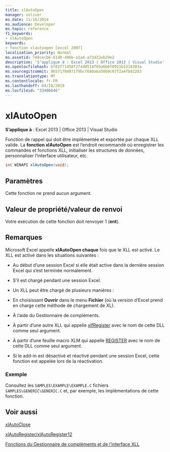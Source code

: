 ```yaml
---
title: xlAutoOpen
manager: soliver
ms.date: 11/16/2014
ms.audience: Developer
ms.topic: reference
f1_keywords:
- xlAutoOpen
keywords:
- fonction xlautoopen [excel 2007]
localization_priority: Normal
ms.assetid: 748cecb6-61d0-496b-a1a4-a73d22eb29e2
description: 'S’applique à : Excel 2013 | Office 2013 | Visual Studio'
ms.openlocfilehash: bf02f71458f2f4d8514f69a6b6f0921b5318303a
ms.sourcegitcommit: 8657170d071f9bcf680aba50b9c07f2a4fb82283
ms.translationtype: MT
ms.contentlocale: fr-FR
ms.lasthandoff: 04/28/2019
ms.locfileid: "33406646"
---
```

# <a name="xlautoopen"></a>xlAutoOpen

 **S’applique à** : Excel 2013 | Office 2013 | Visual Studio 
  
Fonction de rappel qui doit être implémentée et exportée par chaque XLL valide. La **fonction xlAutoOpen** est l’endroit recommandé où enregistrer les commandes et fonctions XLL, initialiser les structures de données, personnaliser l’interface utilisateur, etc. 
  
```cs
int WINAPI xlAutoOpen(void);
```

## <a name="parameters"></a>Paramètres

Cette fonction ne prend aucun argument.
  
## <a name="property-valuereturn-value"></a>Valeur de propriété/valeur de renvoi

Votre exécution de cette fonction doit renvoyer 1 (**ent**).
  
## <a name="remarks"></a>Remarques

Microsoft Excel appelle **xlAutoOpen chaque** fois que le XLL est activé. Le XLL est activé dans les situations suivantes : 
  
- Au début d’une session Excel si elle était active dans la dernière session Excel qui s’est terminée normalement.
    
- S’il est chargé pendant une session Excel.
    
- Un XLL peut être chargé de plusieurs manières :
    
- En choisissant **Ouvrir** dans le menu **Fichier** (où la version d’Excel prend en charge cette méthode de chargement de XL). 
    
- À l’aide du Gestionnaire de compléments.
    
- À partir d’une autre XLL qui appelle [xlfRegister](xlfregister-form-1.md) avec le nom de cette DLL comme seul argument. 
    
- À partir d’une feuille macro XLM qui appelle [REGISTER](xlfregister-form-1.md) avec le nom de cette DLL comme seul argument. 
    
- Si le add-in est désactivé et réactivé pendant une session Excel, cette fonction est appelée lors de la réactivation.
    
### <a name="example"></a>Exemple

Consultez les  `SAMPLES\EXAMPLE\EXAMPLE.C` fichiers  `SAMPLES\GENERIC\GENERIC.C` et, par exemple, les implémentations de cette fonction.
  
## <a name="see-also"></a>Voir aussi



[xlAutoClose](xlautoclose.md)
  
[xlAutoRegister/xlAutoRegister12](xlautoregister-xlautoregister12.md)


[Fonctions du Gestionnaire de compléments et de l’interface XLL](add-in-manager-and-xll-interface-functions.md)


